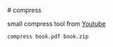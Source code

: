 # compress

small compress tool from [Youtube](https://www.youtube.com/watch?v=cSD3HzkvQoI&list=PL5dTjWUk_cPYuhHm9_QImW7_u4lr5d6zO)

```bash
compress book.pdf book.zip
```
